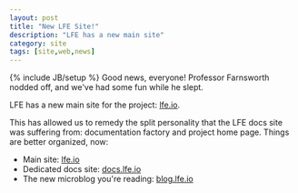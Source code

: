 ```yaml
---
layout: post
title: "New LFE Site!"
description: "LFE has a new main site"
category: site
tags: [site,web,news]
---
```

{% include JB/setup %}
Good news, everyone! Professor Farnsworth nodded off, and we've had some fun while he slept.

LFE has a new main site for the project: <a href="http://lfe.io/">lfe.io</a>.

This has allowed us to remedy the split personality that the LFE docs site was suffering from:
documentation factory and project home page. Things are better organized, now:

* Main site: <a href="http://lfe.io/">lfe.io</a>
* Dedicated docs site: <a href="http://docs.lfe.io/">docs.lfe.io</a>
* The new microblog you're reading: <a href="http://blog.lfe.io/">blog.lfe.io</a>
